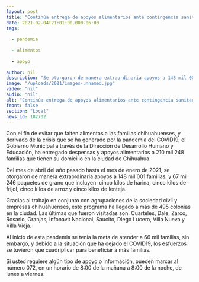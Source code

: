 ```yaml
---
layout: post
title: "Continúa entrega de apoyos alimentarios ante contingencia sanitaria"
date: 2021-02-04T21:01:00.000-06:00
tags:
  
  - pandemia
  
  - alimentos
  
  - apoyo
  
author: nil
description: "Se otorgaron de manera extraordinaria apoyos a 148 mil 001 familias,"
image: "/uploads/2021/images-unnamed.jpg"
video: "nil"
audio: "nil"
alt: "Continúa entrega de apoyos alimentarios ante contingencia sanitaria"
front: false
section: "Local"
news_id: 182702
---
```


Con el fin de evitar que falten alimentos a las familias chihuahuenses, y derivado de la crisis que se ha generado por la pandemia del COVID19, el Gobierno Municipal a través de la Dirección de Desarrollo Humano y Educación, ha entregado despensas y apoyos alimentarios a 210 mil 248 familias que tienen su domicilio en la ciudad de Chihuahua.

Del mes de abril del año pasado hasta el mes de enero de 2021, se otorgaron de manera extraordinaria apoyos a 148 mil 001 familias, y 67 mil 246 paquetes de grano que incluyen: cinco kilos de harina, cinco kilos de frijol, cinco kilos de arroz y cinco kilos de lenteja. 

Gracias al trabajo en conjunto con agrupaciones de la sociedad civil y empresas chihuahuenses, este programa ha llegado a más de 495 colonias en la ciudad. Las últimas que fueron visitadas son: Cuarteles, Dale, Zarco, Rosario, Granjas, Infonavit Nacional, Saucito, Diego Lucero, Villa Nueva y Villa Vieja.

Al inicio de esta pandemia se tenía la meta de atender a 66 mil familias, sin embargo, y debido a la situación que ha dejado el COVID19, los esfuerzos se tuvieron que cuadriplicar para beneficiar a más familias.

Si usted requiere algún tipo de apoyo o información, pueden marcar al número 072, en un horario de 8:00 de la mañana a 8:00 de la noche, de lunes a viernes.